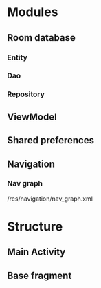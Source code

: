 # Modules

## Room database

### Entity

### Dao

### Repository

## ViewModel

## Shared preferences

## Navigation

### Nav graph
/res/navigation/nav_graph.xml


# Structure

## Main Activity

## Base fragment



